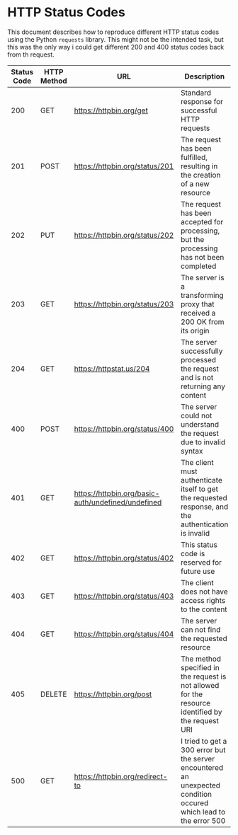 # HTTP Status Codes

This document describes how to reproduce different HTTP status codes using the Python `requests` library.
This might not be the intended task, but this was the only way i could get different 200 and 400 status codes back from th request.

| Status Code | HTTP Method | URL | Description |
|-------------|-------------|-----|-------------|
| 200 | GET | https://httpbin.org/get | Standard response for successful HTTP requests |
| 201 | POST | https://httpbin.org/status/201 | The request has been fulfilled, resulting in the creation of a new resource |
| 202 | PUT | https://httpbin.org/status/202 | The request has been accepted for processing, but the processing has not been completed |
| 203 | GET | https://httpbin.org/status/203 | The server is a transforming proxy that received a 200 OK from its origin |
| 204 | GET | https://httpstat.us/204 | The server successfully processed the request and is not returning any content |
| 400 | POST | https://httpbin.org/status/400 | The server could not understand the request due to invalid syntax |
| 401 | GET | https://httpbin.org/basic-auth/undefined/undefined | The client must authenticate itself to get the requested response, and the authentication is invalid|
| 402 | GET | https://httpbin.org/status/402 | This status code is reserved for future use |
| 403 | GET | https://httpbin.org/status/403 | The client does not have access rights to the content |
| 404 | GET | https://httpbin.org/status/404 | The server can not find the requested resource |
| 405 | DELETE | https://httpbin.org/post | The method specified in the request is not allowed for the resource identified by the request URI |
| 500 | GET | https://httpbin.org/redirect-to | I tried to get a 300 error but the server encountered an unexpected condition occured which lead to the error 500 |